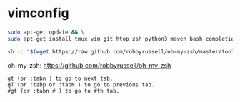 # vimconfig


```bash
sudo apt-get update && \
sudo apt-get install tmux vim git htop zsh python3 maven bash-completion -y

sh -c "$(wget https://raw.github.com/robbyrussell/oh-my-zsh/master/tools/install.sh -O -)"
```

oh-my-zsh:
https://github.com/robbyrussell/oh-my-zsh


```properties
gt (or :tabn ) to go to next tab.
gT (or :tabp or :tabN ) to go to previous tab.
#gt (or :tabn # ) to go to #th tab.
```
